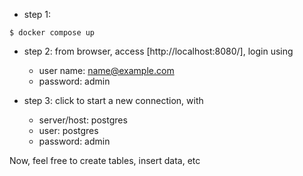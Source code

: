 
- step 1:
```
$ docker compose up
```

- step 2: from browser, access [http://localhost:8080/], login using
  - user name: name@example.com
  - password: admin

- step 3: click to start a new connection, with
  - server/host: postgres
  - user: postgres
  - password: admin


Now, feel free to create tables, insert data, etc
